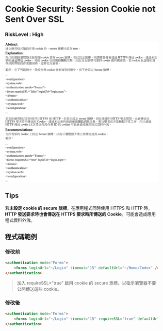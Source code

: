 # Cookie Security: Session Cookie not Sent Over SSL

### RiskLevel : High

![Cookie_Security_Session_Cookie_not_Sent_Over_SSL_1](/Fortify/High/Cookie_Security_Session_Cookie_not_Sent_Over_SSL/Cookie_Security_Session_Cookie_not_Sent_Over_SSL_1.png "Cookie_Security_Session_Cookie_not_Sent_Over_SSL")
![Cookie_Security_Session_Cookie_not_Sent_Over_SSL_2](/Fortify/High/Cookie_Security_Session_Cookie_not_Sent_Over_SSL/Cookie_Security_Session_Cookie_not_Sent_Over_SSL_2.png "Cookie_Security_Session_Cookie_not_Sent_Over_SSL")

## Tips
若**未設定 cookie 的 secure 旗標**，在應用程式同時使用 HTTPS 和 HTTP 時，**HTTP 發送要求時也會傳送在 HTTPS 要求時所傳送的 Cookie**，可能會造成應用程式資料外洩。

## 程式碼範例

### 修改前

``` HTML
<authentication mode="Forms">
    <forms loginUrl="~/Login" timeout="15" defaultUrl="~/Home/Index" />
</authentication>
```

> 加入 requireSSL="true" 啟用 cookie 的 secure 旗標，以指示瀏覽器不要公開傳送這些 cookie。

### 修改後

``` HTML
<authentication mode="Forms">
    <forms loginUrl="~/Login" timeout="15" requireSSL="true" defaultUrl="~/Home/Index" />
</authentication>
```